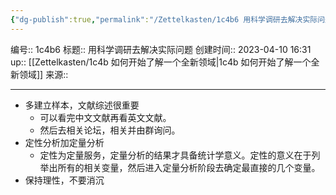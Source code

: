 ```yaml
---
{"dg-publish":true,"permalink":"/Zettelkasten/1c4b6 用科学调研去解决实际问题/","dgPassFrontmatter":true}
---
```


编号:: 1c4b6
标题:: 用科学调研去解决实际问题
创建时间:: 2023-04-10 16:31
up:: [[Zettelkasten/1c4b 如何开始了解一个全新领域\|1c4b 如何开始了解一个全新领域]]
来源:: 

---

- 多建立样本，文献综述很重要
	- 可以看完中文文献再看英文文献。
	- 然后去相关论坛，相关并由群询问。
- 定性分析加定量分析
	- 定性为定量服务，定量分析的结果才具备统计学意义。定性的意义在于列举出所有的相关变量，然后进入定量分析阶段去确定最直接的几个变量。
- 保持理性，不要消沉
